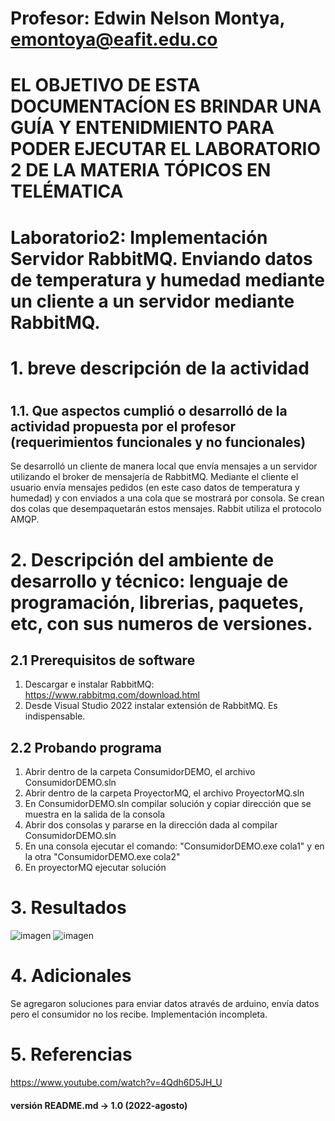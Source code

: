#
# Profesor: Edwin Nelson Montya, emontoya@eafit.edu.co

# EL OBJETIVO DE ESTA DOCUMENTACÍON ES BRINDAR UNA GUÍA Y ENTENIDMIENTO PARA PODER EJECUTAR EL LABORATORIO 2 DE LA MATERIA TÓPICOS EN TELÉMATICA

# Laboratorio2: Implementación Servidor RabbitMQ. Enviando datos de temperatura y humedad mediante un cliente a un servidor mediante RabbitMQ.
#
# 1. breve descripción de la actividad
#

## 1.1. Que aspectos cumplió o desarrolló de la actividad propuesta por el profesor (requerimientos funcionales y no funcionales)
Se desarrolló un cliente de manera local que envía mensajes a un servidor utilizando el broker de mensajería de RabbitMQ. Mediante el cliente el usuario envía mensajes pedidos (en este caso datos de temperatura y humedad) y con enviados a una cola que se mostrará por consola. Se crean dos colas que desempaquetarán estos mensajes. Rabbit utiliza el protocolo AMQP.

# 2. Descripción del ambiente de desarrollo y técnico: lenguaje de programación, librerias, paquetes, etc, con sus numeros de versiones.
## 2.1 Prerequisitos de software
1. Descargar e instalar RabbitMQ: https://www.rabbitmq.com/download.html
2. Desde Visual Studio 2022 instalar extensión de RabbitMQ. Es indispensable.

## 2.2 Probando programa
1. Abrir dentro de la carpeta ConsumidorDEMO, el archivo ConsumidorDEMO.sln
2. Abrir dentro de la carpeta ProyectorMQ, el archivo ProyectorMQ.sln
3. En ConsumidorDEMO.sln compilar solución y copiar dirección que se muestra en la salida de la consola
4. Abrir dos consolas y pararse en la dirección dada al compilar ConsumidorDEMO.sln
5. En una consola ejecutar el comando: "ConsumidorDEMO.exe cola1" y en la otra "ConsumidorDEMO.exe cola2"
6. En proyectorMQ ejecutar solución
  
# 3. Resultados
  ![imagen](https://user-images.githubusercontent.com/46933022/187586745-6595ca18-2c8c-4cd1-b2be-425096c0f220.png)
  ![imagen](https://user-images.githubusercontent.com/46933022/187586910-487c24fa-847e-45eb-95a4-1a56a7bcd4e9.png)
  
 # 4. Adicionales
Se agregaron soluciones para enviar datos através de arduino, envía datos pero el consumidor no los recibe. Implementación incompleta.
  
# 5. Referencias
  https://www.youtube.com/watch?v=4Qdh6D5JH_U
  
#### versión README.md -> 1.0 (2022-agosto)
